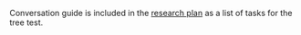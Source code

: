 Conversation guide is included in the [research plan](https://github.com/department-of-veterans-affairs/va.gov-team/blob/master/products/facilities/medical-centers/research/VA-health-chat/research-plan.md) as a list of tasks for the tree test. 
